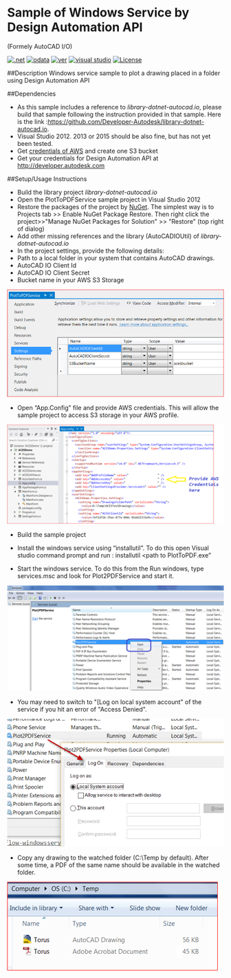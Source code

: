 # Sample of Windows Service by Design Automation API
(Formely AutoCAD I/O)

[![.net](https://img.shields.io/badge/.net-4.5-green.svg)](http://www.microsoft.com/en-us/download/details.aspx?id=30653)
[![odata](https://img.shields.io/badge/odata-4.0-yellow.svg)](http://www.odata.org/documentation/)
[![ver](https://img.shields.io/badge/Design%20Automation%20API-2.0-blue.svg)](https://developer.autodesk.com/api/autocadio/v2/)
[![visual studio](https://img.shields.io/badge/Visual%20Studio-2012%7C2013-brightgreen.svg)](https://www.visualstudio.com/)
[![License](http://img.shields.io/:license-mit-red.svg)](http://opensource.org/licenses/MIT)

##Description
Windows service sample to plot a drawing placed in a folder using Design Automation API
 
##Dependencies
* As this sample includes a reference to *library-dotnet-autocad.io*, please build that sample following the instruction provided in that sample. Here is the link :https://github.com/Developer-Autodesk/library-dotnet-autocad.io.
* Visual Studio 2012. 2013 or 2015 should be also fine, but has not yet been tested.
* Get [credentials of AWS](http://docs.aws.amazon.com/general/latest/gr/aws-security-credentials.html) and create one S3 bucket
* Get your credentials for Design Automation API at http://developer.autodesk.com

##Setup/Usage Instructions
* Build the library project *library-dotnet-autocad.io*
* Open the PlotToPDFService sample project in Visual Studio 2012
* Restore the packages of the project by [NuGet](https://www.nuget.org/). The simplest way is to Projects tab >> Enable NuGet Package Restore. Then right click the project>>"Manage NuGet Packages for Solution" >> "Restore" (top right of dialog)
* Add other missing references and the library (AutoCADIOUtil) of *library-dotnet-autocad.io*
* In the project settings, provide the following details:
 * Path to a local folder in your system that contains AutoCAD drawings.
 * AutoCAD IO Client Id
 * AutoCAD IO Client Secret
 * Bucket name in your AWS S3 Storage
 
![Picture](./assets/1.PNG)
 
* Open “App.Config” file and provide AWS credentials. This will allow the sample project to access S3 storage in your AWS profile.
 
![Picture](./assets/2.png)
 
* Build the sample project

* Install the windows service using “installutil”. To do this open Visual studio command prompt and run : installutil <path to PlotToPDF.exe”

* Start the windows service. To do this from the Run windows, type services.msc and look for Plot2PDFService and start it.

![Picture](./assets/3.png)

* You may need to switch to "[Log on local system account" of the service if you hit an error of "Access Denied".

![Picture](./assets/winservlogon.png)

* Copy any drawing to the watched folder (C:\Temp by default). After some time, a PDF of the same name should be available in the watched folder.

![Picture](./assets/4.PNG)
